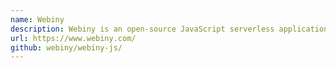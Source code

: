 ```yaml
---
name: Webiny
description: Webiny is an open-source JavaScript serverless application framework with a built-in CMS. It offers GraphQL based serverless headless CMS with powerful content modeling features. You can create GraphQL APIs for your mobile and web apps and run them on top of a serverless infrastructure with the Webiny framework.
url: https://www.webiny.com/
github: webiny/webiny-js/
---
```

